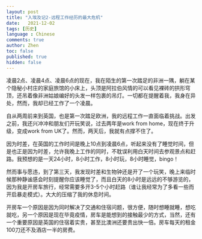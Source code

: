 ```yaml
---
layout: post
title: "入埃及记2-远程工作经历的最大危机"
date:   2021-12-02
tags: [历史]
language : Chinese
comments: true
author: Zhen
toc: false
published: true
hidden: false
---
```

凌晨2点、凌晨4点、凌晨6点的现在，我在陌生的第一次踏足的非洲一隅，躺在某个隐秘小村庄的家庭旅馆的小床上，头顶是阿拉伯风情的可以看见裸砖的拱形穹顶，还吊着像非洲姑娘编好的头发一样包裹的吊灯。一切都在提醒着我，我身在异处，然而，我却已经工作了一个凌晨。

自从两周前来到英国，也是第一次踏足欧洲，我的远程工作一直面临着挑战。出发之前，我还兴冲冲和朋友们开玩笑说，过去两年是work from home，现在终于升级，变成work from UK了。然而，两天后，我就有点撑不住了。

因为时差，在英国的工作时间是晚上10点到凌晨6点，听起来没有了睡觉时间，但是也正是因为时差，允许我晚上工作的同时，不耽误利用白天时间去参观景点和赶路。我预想的是一天24小时，8小时工作，8小时玩，8小时睡觉，bingo！

然而事与愿违，到了第三天，我发现时差和生物钟还是开了一个玩笑，晚上来临时候那种静谧感会时刻提醒你应该睡觉了，而且白天的8小时是远远的不够游览的，因为我是开房车旅行，经常需要多开3-5个小时赶路（谁让我经常为了多看一些而开启暴走模式）。大大的压缩了我的休息时间。

开房车一个原因是因为同时解决了交通和住宿问题，很方便，随时想睡就睡，想吃就吃，另一个原因是现在毕竟疫情，房车是能想到的接触最少的方式，当然，还有一个重要原因是英国的住宿着实贵，甚至比澳洲还要贵出快一倍。房车每天的租金100刀还不及酒店一半的房费。


<!--stackedit_data:
eyJoaXN0b3J5IjpbLTMyOTU5ODkxMl19
-->